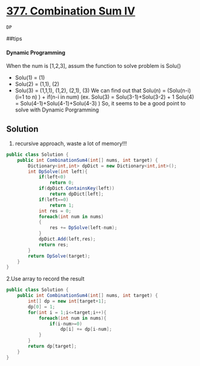 # [377. Combination Sum IV](https://leetcode.com/problems/combination-sum-iv/)
`DP` 

##tips

#### Dynamic Programming
When the num is [1,2,3], assum the function to solve problem is Solu()
- Solu(1) = (1)
- Solu(2) = (1,1), (2)
- Solu(3) = (1,1,1), (1,2), (2,1), (3)
We can find out that Solu(n) = (Solu(n-i) (i=1 to n) ) + if(n-i in num)
(ex.	Solu(3) = Solu(3-1)+Solu(3-2) + 1
	Solu(4) = Solu(4-1)+Solu(4-1)+Solu(4-3)
)
So, it seems to be a good point to solve with Dynamic Porgramming


## Solution
1. recursive approach, waste a lot of memory!!!
```csharp
public class Solution {
    public int CombinationSum4(int[] nums, int target) {
        Dictionary<int,int> dpDict = new Dictionary<int,int>();
        int DpSolve(int left){
            if(left<0)
                return 0;
            if(dpDict.ContainsKey(left))
                return dpDict[left];
            if(left==0)
                return 1;
            int res = 0;
            foreach(int num in nums)
            {
                res += DpSolve(left-num);
            }
            dpDict.Add(left,res);
            return res;
        }
        return DpSolve(target);
    }
}
```

2.Use array to record the result
```csharp
public class Solution {
    public int CombinationSum4(int[] nums, int target) {
        int[] dp = new int[target+1];
        dp[0] = 1;
        for(int i = 1;i<=target;i++){
            foreach(int num in nums){
                if(i-num>=0)
                    dp[i] += dp[i-num];
            }
        }
        return dp[target];
    }
}
```


